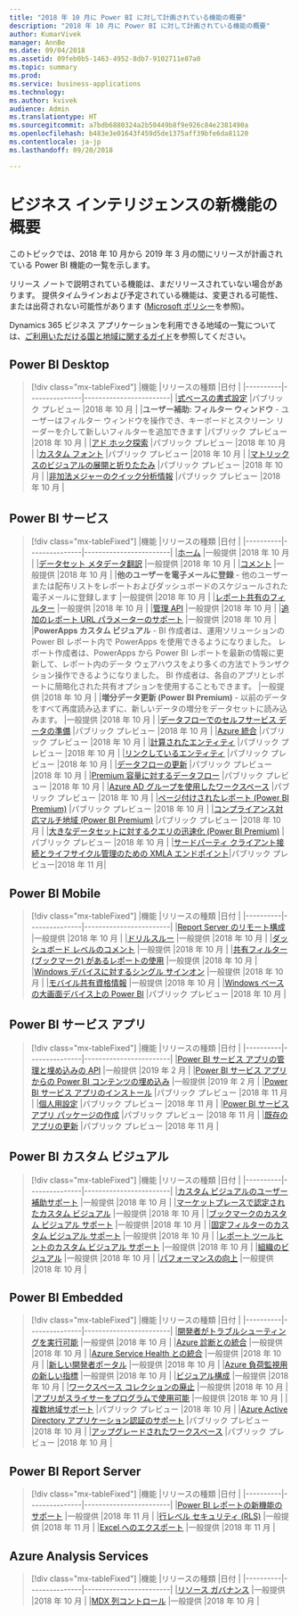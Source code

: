 ```yaml
---
title: "2018 年 10 月に Power BI に対して計画されている機能の概要"
description: "2018 年 10 月に Power BI に対して計画されている機能の概要"
author: KumarVivek
manager: AnnBe
ms.date: 09/04/2018
ms.assetid: 09feb0b5-1463-4952-8db7-9102711e87a0
ms.topic: summary
ms.prod: 
ms.service: business-applications
ms.technology: 
ms.author: kvivek
audience: Admin
ms.translationtype: HT
ms.sourcegitcommit: a7bdb6880324a2b50449b8f9e926c84e2381490a
ms.openlocfilehash: b483e3e01643f459d5de1375aff39bfe6da81120
ms.contentlocale: ja-jp
ms.lasthandoff: 09/20/2018

---
```

# <a name="summary-of-whats-new-in-business-intelligence"></a>ビジネス インテリジェンスの新機能の概要

このトピックでは、2018 年 10 月から 2019 年 3 月の間にリリースが計画されている Power BI 機能の一覧を示します。 

リリース ノートで説明されている機能は、まだリリースされていない場合があります。 提供タイムラインおよび予定されている機能は、変更される可能性、または出荷されない可能性があります ([Microsoft ポリシー](https://go.microsoft.com/fwlink/p/?linkid=2007332)を参照)。
    
Dynamics 365 ビジネス アプリケーションを利用できる地域の一覧については、[ご利用いただける国と地域に関するガイド](https://aka.ms/dynamics_365_international_availability_deck)を参照してください。

## <a name="power-bi-desktop"></a>Power BI Desktop
> [!div class="mx-tableFixed"]
> |機能   |リリースの種類   |日付    |
> |----------|---------------|------------------------|
> |[式ベースの書式設定](power-bi-desktop/expression-based-formatting.md)   |パブリック プレビュー   |2018 年 10 月    |
> |**ユーザー補助: フィルター ウィンドウ** - ユーザーはフィルター ウィンドウを操作でき、キーボードとスクリーン リーダーを介して新しいフィルターを追加できます   |パブリック プレビュー   |2018 年 10 月    |
> |[アド ホック探索](power-bi-desktop/adhoc-exploration.md)   |パブリック プレビュー   |2018 年 10 月    |
> |[カスタム フォント](power-bi-desktop/custom-fonts.md)   |パブリック プレビュー   |2018 年 10 月    |
> |[マトリックスのビジュアルの展開と折りたたみ](power-bi-desktop/expand-collapse-matrix.md)   |パブリック プレビュー   |2018 年 10 月    |
> |[非加法メジャーのクイック分析情報](power-bi-desktop/non-additive-measure-insights.md)   |パブリック プレビュー   |2018 年 10 月    |

## <a name="power-bi-service"></a>Power BI サービス
> [!div class="mx-tableFixed"]
> |機能   |リリースの種類   |日付    |
> |----------|---------------|------------------------|
> |[ホーム](power-bi-service/power-bi-home.md)   |一般提供   |2018 年 10 月    |
> |[データセット メタデータ翻訳](power-bi-service/dataset-metadata-translations.md)   |一般提供   |2018 年 10 月    |
> |[コメント](power-bi-service/commenting.md)   |一般提供   |2018 年 10 月    |
> |**他のユーザーを電子メールに登録** - 他のユーザーまたは配布リストをレポートおよびダッシュボードのスケジュールされた電子メールに登録します   |一般提供   |2018 年 10 月    |
> |[レポート共有のフィルター](power-bi-service/filters-for-report-sharing.md)   |一般提供   |2018 年 10 月    |
> |[管理 API](power-bi-service/admin-apis.md)   |一般提供   |2018 年 10 月    |
> |[追加のレポート URL パラメーターのサポート](power-bi-service/additional-report-url-parameter-support.md)   |一般提供   |2018 年 10 月    |
> |**PowerApps カスタム ビジュアル** - BI 作成者は、運用ソリューションの Power BI レポート内で PowerApps を使用できるようになりました。 レポート作成者は、PowerApps から Power BI レポートを最新の情報に更新して、レポート内のデータ ウェアハウスをより多くの方法でトランザクション操作できるようになりました。 BI 作成者は、各自のアプリとレポートに簡略化された共有オプションを使用することもできます。   |一般提供   |2018 年 10 月    |
> |**増分データ更新 (Power BI Premium)** - 以前のデータをすべて再度読み込まずに、新しいデータの増分をデータセットに読み込みます。   |一般提供   |2018 年 10 月    |
> |[データフローでのセルフサービス データの準備](power-bi-service/self-service-data-prep-with-dataflows.md)   |パブリック プレビュー   |2018 年 10 月    |
> |[Azure 統合](power-bi-service/azure-integration.md)   |パブリック プレビュー   |2018 年 10 月    |
> |[計算されたエンティティ](power-bi-service/computed-entities.md)   |パブリック プレビュー   |2018 年 10 月    |
> |[リンクしているエンティティ](power-bi-service/linked-entities.md)   |パブリック プレビュー   |2018 年 10 月    |
> |[データフローの更新](power-bi-service/dataflow-refresh.md)   |パブリック プレビュー   |2018 年 10 月    |
> |[Premium 容量に対するデータフロー](power-bi-service/dataflows-on-premium-capacity.md)   |パブリック プレビュー   |2018 年 10 月    |
> |[Azure AD グループを使用したワークスペース](power-bi-service/workspaces-azure-ad-groups.md)   |パブリック プレビュー   |2018 年 10 月    |
> |[ページ付けされたレポート (Power BI Premium)](power-bi-service/rdl-reports.md)   |パブリック プレビュー   |2018 年 10 月    |
> |[コンプライアンス対応マルチ地域 (Power BI Premium)](power-bi-service/premium-multi-geo-for-compliance.md)   |パブリック プレビュー   |2018 年 10 月    |
> |[大きなデータセットに対するクエリの迅速化 (Power BI Premium)](power-bi-service/query-acceleration-large-datasets.md)   |パブリック プレビュー   |2018 年 10 月    |
> |[サードパーティ クライアント接続とライフサイクル管理のための XMLA エンドポイント](power-bi-service/xmla-endpoint.md)|パブリック プレビュー|2018 年 11 月|


## <a name="power-bi-mobile"></a>Power BI Mobile
> [!div class="mx-tableFixed"]
> |機能   |リリースの種類   |日付    |
> |----------|---------------|------------------------|
> |[Report Server のリモート構成](power-bi-mobile/sql-server-reporting-services-remote-configuration.md)   |一般提供   |2018 年 10 月    |
> |[ドリルスルー](power-bi-mobile/drill-through.md)   |一般提供   |2018 年 10 月    |
> |[ダッシュボード レベルのコメント](power-bi-mobile/dashboard-commenting.md)   |一般提供   |2018 年 10 月    |
> |[共有フィルター (ブックマーク) があるレポートの使用](power-bi-mobile/sharing-consuming-report-bookmarks.md)   |一般提供   |2018 年 10 月    |
> |[Windows デバイスに対するシングル サインオン](power-bi-mobile/single-sign-windows-apps.md)   |一般提供   |2018 年 10 月    |
> |[モバイル共有資格情報](power-bi-mobile/shared-credentials.md)   |一般提供   |2018 年 10 月    |
> |[Windows ベースの大画面デバイス上の Power BI](power-bi-mobile/power-bi-windows-based-large-screen-devices.md)   |パブリック プレビュー   |2018 年 10 月    |


## <a name="power-bi-service-apps"></a>Power BI サービス アプリ
> [!div class="mx-tableFixed"]
> |機能   |リリースの種類   |日付    |
> |----------|---------------|------------------------|
> |[Power BI サービス アプリの管理と埋め込みの API](power-bi-apps/apis-manage-embed-power-bi-apps.md)   |一般提供   |2019 年 2 月    |
> |[Power BI サービス アプリからの Power BI コンテンツの埋め込み](power-bi-apps/embedding-power-bi-content-power-bi-apps.md)   |一般提供   |2019 年 2 月    |
> |[Power BI サービス アプリのインストール](power-bi-apps/installing-power-bi-apps.md)   |パブリック プレビュー   |2018 年 11 月    |
> |[個人用設定](power-bi-apps/personalization.md)   |パブリック プレビュー   |2018 年 11 月    |
> |[Power BI サービス アプリ パッケージの作成](power-bi-apps/create-app-package.md)   |パブリック プレビュー   |2018 年 11 月    |
> |[既存のアプリの更新](power-bi-apps/update-existing-app.md)   |パブリック プレビュー   |2018 年 11 月    |


## <a name="power-bi-custom-visuals"></a>Power BI カスタム ビジュアル
> [!div class="mx-tableFixed"]
> |機能   |リリースの種類   |日付    |
> |----------|---------------|------------------------|
> |[カスタム ビジュアルのユーザー補助サポート](power-bi-custom-visuals/accessibility-support-custom-visuals.md)   |一般提供   |2018 年 10 月    |
> |[マーケットプレースで認定されたカスタム ビジュアル](power-bi-custom-visuals/certified-custom-visuals-marketplace.md)   |一般提供   |2018 年 10 月    |
> |[ブックマークのカスタム ビジュアル サポート](power-bi-custom-visuals/custom-visual-support-bookmarks.md)   |一般提供   |2018 年 10 月    |
> |[固定フィルターのカスタム ビジュアル サポート](power-bi-custom-visuals/custom-visual-support-persistent-filters.md)   |一般提供   |2018 年 10 月    |
> |[レポート ツールヒントのカスタム ビジュアル サポート](power-bi-custom-visuals/custom-visual-support-report-tooltips.md)   |一般提供   |2018 年 10 月    |
> |[組織のビジュアル](power-bi-custom-visuals/organization-visuals.md)   |一般提供   |2018 年 10 月    |
> |[パフォーマンスの向上](power-bi-custom-visuals/performance-improvements.md)   |一般提供   |2018 年 10 月    |


## <a name="power-bi-embedded"></a>Power BI Embedded
> [!div class="mx-tableFixed"]
> |機能   |リリースの種類   |日付    |
> |----------|---------------|------------------------|
> |[開発者がトラブルシューティングを実行可能](power-bi-embedded/enable-developers-troubleshoot.md)   |一般提供   |2018 年 10 月    |
> |[Azure 診断との統合](power-bi-embedded/integration-azure-diagnostics.md)   |一般提供   |2018 年 10 月    |
> |[Azure Service Health との統合](power-bi-embedded/integration-azure-service-health.md)   |一般提供   |2018 年 10 月    |
> |[新しい開発者ポータル](power-bi-embedded/new-developer-portal.md)   |一般提供   |2018 年 10 月    |
> |[Azure 負荷監視用の新しい指標](power-bi-embedded/new-metrics-azure-load-monitoring.md)   |一般提供   |2018 年 10 月    |
> |[ビジュアル構成](power-bi-embedded/visual-configuration.md)   |一般提供   |2018 年 10 月    |
> |[ワークスペース コレクションの廃止](power-bi-embedded/workspace-collection-deprecation.md)   |一般提供   |2018 年 10 月    |
> |[アプリがスライサーをプログラムで使用可能](power-bi-embedded/enable-application-programmatically-use-slicers.md)   |一般提供   |2018 年 10 月    |
> |[複数地域サポート](power-bi-embedded/multi-region-support.md)   |パブリック プレビュー   |2018 年 10 月    |
> |[Azure Active Directory アプリケーション認証のサポート](power-bi-embedded/supporting-azure-active-directory-application-authentication.md)   |パブリック プレビュー   |2018 年 10 月    |
> |[アップグレードされたワークスペース](power-bi-embedded/workspace-v2.md)   |パブリック プレビュー   |2018 年 10 月    |


## <a name="power-bi-report-server"></a>Power BI Report Server
> [!div class="mx-tableFixed"]
> |機能   |リリースの種類   |日付    |
> |----------|---------------|------------------------|
> |[Power BI レポートの新機能のサポート](power-bi-report-server/index.md)   |一般提供        |2018 年 11 月    |
> |[行レベル セキュリティ (RLS)](power-bi-report-server/index.md)   |一般提供         |2018 年 11 月    |
> |[Excel へのエクスポート](power-bi-report-server/index.md)   |一般提供         |2018 年 11 月    |

## <a name="azure-analysis-services"></a>Azure Analysis Services
> [!div class="mx-tableFixed"]
> |機能   |リリースの種類   |日付    |
> |----------|---------------|------------------------|
> |[リソース ガバナンス](azure-analysis-services/index.md)   |一般提供   |2018 年 10 月    |
> |[MDX 列コントロール](azure-analysis-services/index.md)   |一般提供   |2018 年 10 月    |

